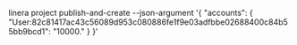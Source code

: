 linera project publish-and-create --json-argument '{ "accounts": {
        "User:82c81417ac43c56089d953c080886fe1f9e03adfbbe02688400c84b55bb9bcd1": "10000."
    } }'
